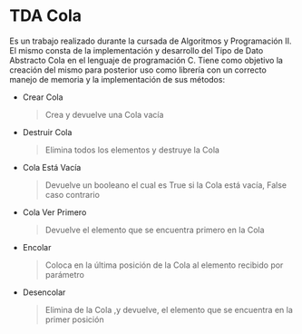 # TDA Cola
Es un trabajo realizado durante la cursada de Algoritmos y Programación II.
El mismo consta de la implementación y desarrollo del Tipo de Dato Abstracto Cola en el lenguaje de programación C. 
Tiene como objetivo la creación del mismo para posterior uso como librería con un correcto manejo de memoria y la implementación de sus métodos:

 - Crear Cola
     > Crea y devuelve una Cola vacía

 - Destruir Cola
    >Elimina todos los elementos y destruye la Cola
    
 - Cola Está Vacía
    >Devuelve un booleano el cual es True si la Cola está vacía, False caso contrario
    
 - Cola Ver Primero
   > Devuelve el elemento que se encuentra primero en la Cola
 
 - Encolar
   > Coloca en la última posición de la Cola al elemento recibido por parámetro

 - Desencolar
   > Elimina de la Cola ,y devuelve, el elemento que se encuentra en la primer posición
  
